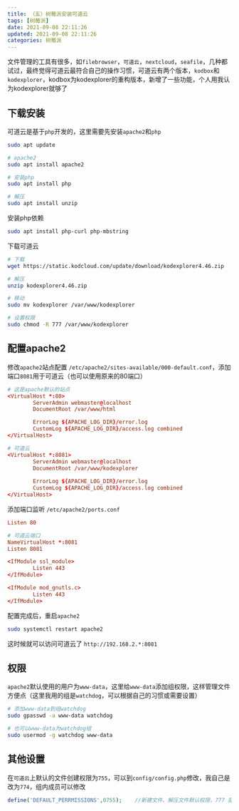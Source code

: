 ```yaml
---
title: （五）树莓派安装可道云
tags: [树莓派]
date: 2021-09-08 22:11:26
updated: 2021-09-08 22:11:26
categories: 树莓派
---
```


文件管理的工具有很多，如`filebrowser`，`可道云`，`nextcloud`，`seafile`，几种都试过，最终觉得可道云最符合自己的操作习惯，可道云有两个版本，`kodbox`和 `kodexplorer`，kodbox为kodexplorer的重构版本，新增了一些功能，个人用我认为kodexplorer就够了

<!-- more -->

## 下载安装

可道云是基于`php`开发的，这里需要先安装`apache2`和`php`

```sh
sudo apt update

# apache2
sudo apt install apache2

# 安装php
sudo apt install php

# 解压
sudo apt install unzip
```

安装php依赖

```sh
sudo apt install php-curl php-mbstring 
```

下载可道云

```sh
# 下载
wget https://static.kodcloud.com/update/download/kodexplorer4.46.zip

# 解压
unzip kodexplorer4.46.zip

# 移动
sudo mv kodexplorer /var/www/kodexplorer

# 设置权限
sudo chmod -R 777 /var/www/kodexplorer
```

## 配置apache2

修改`apache2`站点配置 `/etc/apache2/sites-available/000-default.conf`，添加端口`8081`用于可道云（也可以使用原来的80端口）

```conf
# 这是apache默认的站点
<VirtualHost *:80>
        ServerAdmin webmaster@localhost
        DocumentRoot /var/www/html

        ErrorLog ${APACHE_LOG_DIR}/error.log
        CustomLog ${APACHE_LOG_DIR}/access.log combined
</VirtualHost>

# 可道云
<VirtualHost *:8081>
        ServerAdmin webmaster@localhost
        DocumentRoot /var/www/kodexplorer
        
        ErrorLog ${APACHE_LOG_DIR}/error.log
        CustomLog ${APACHE_LOG_DIR}/access.log combined
</VirtualHost>
```

添加端口监听 `/etc/apache2/ports.conf`

```conf
Listen 80

# 可道云端口
NameVirtualHost *:8081
Listen 8081

<IfModule ssl_module>
        Listen 443
</IfModule>

<IfModule mod_gnutls.c>
        Listen 443
</IfModule>
```

配置完成后，重启`apache2`

```sh
sudo systemctl restart apache2
```

这时候就可以访问可道云了 `http://192.168.2.*:8081`

## 权限

`apache2`默认使用的用户为`www-data`，这里给`www-data`添加组权限，这样管理文件方便点（这里我用的组是`watchdog`，可以根据自己的习惯或需要设置）

```sh
# 添加www-data到组watchdog
sudo gpasswd -a www-data watchdog

# 也可以www-data为watchdog组
sudo usermod -g watchdog www-data
```

## 其他设置

在`可道云`上默认的文件创建权限为`755`，可以到`config/config.php`修改，我自己是改为`774`，组内成员可以修改

```php
define('DEFAULT_PERRMISSIONS',0755);	//新建文件、解压文件默认权限，777 部分虚拟主机限制了777;
```


